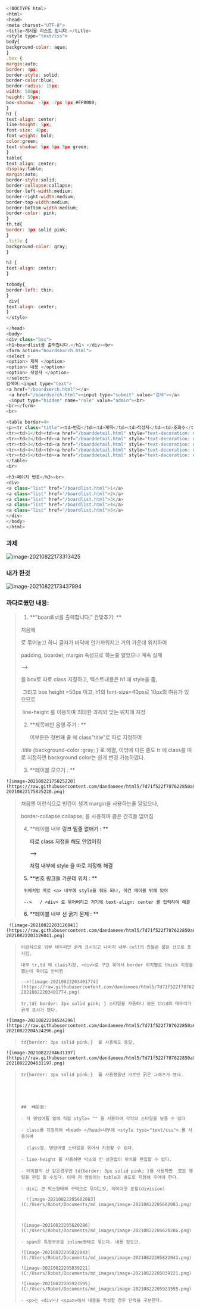 ```javascript
<!DOCTYPE html>
<html>
<head>
<meta charset="UTF-8">
<title>게시물 리스트 입니다.</title>
<style type="text/css">
body{
background-color: aqua;
}
.box {
margin:auto;
border: 4px;
border-style: solid;
border-color:blue;
border-radius: 15px;
width: 500px;
height: 50px;
box-shadow: -7px -7px 5px #FF0000;
}
h1 {
text-align: center;
line-height: 5px;
font-size: 40px;
font-weight: bold;
color:green;
text-shadow: 5px 5px 5px green;
}
table{
text-align: center;
display:table;
margin:auto;
border-style:solid;
border-collapse:collapse;
border-left-width:medium;
border-right-width:medium;
border-top-width:medium;
border-bottom-width:medium;
border-color: pink;
}
th,td{
border: 3px solid pink;
}
.title {
background-color: gray;
}

h3 {
text-align: center;
}

tobody{
border-left: thin;
}
 div{
text-align: center;
} 
</style>

</head>
<body>
<div class="box">
<h1>boardlist를 출력합니다.</h1> </div><br>
<form action="boardsearch.html">
<select >
<option> 제목 </option>
<option> 내용 </option>
<option> 작성자 </option>
</select>
검색어:<input type="text"> 
<a href="/boardserch.html"></a>
 <a href="/boardserch.html"><input type="submit" value="검색"></a>
 <input type="hidden" name="role" value="admin"><br>
<br></form>
<br>

<table border=4>
<p><tr class="title"><td>번호</td><td>제목</td><td>작성자</td><td>조회수</td></tr></p>
<tr><td>1</td><td><a href="/boarddetail.html" style="text-decoration: none">제목1</td></a><td>작성자1</td><td>0</td></tr>
<tr><td>2</td><td><a href="/boarddetail.html" style="text-decoration: none">제목2</td></a><td>작성자2</td><td>0</td></tr>
<tr><td>3</td><td><a href="/boarddetail.html" style="text-decoration: none">제목3</td></a><td>작성자3</td><td>11</td></tr>
<tr><td>4</td><td><a href="/boarddetail.html" style="text-decoration: none">제목4</td></a><td>작성자4</td><td>22</td></tr>
<tr><td>5</td><td><a href="/boarddetail.html" style="text-decoration: none">제목5</td></a><td>작성자5</td><td>11</td></tr>
</table>
<br>

<h3>페이지 번호</h3><br>
<div>
<a class="list" href="/boardlist.html">1</a>
<a class="list" href="/boardlist.html">2</a>
<a class="list" href="/boardlist.html">3</a>
<a class="list" href="/boardlist.html">4</a>
<a class="list" href="/boardlist.html">5</a>
</div>
</body>
</html>
```

### 과제 

![image-20210822173313425](https://raw.githubusercontent.com/dandaneee/html5/7d71f522f787622850a001e75c32d13564c31d28/image-20210822173313425.png)



### 내가 한것

![image-20210822173437994](https://raw.githubusercontent.com/dandaneee/html5/7d71f522f787622850a001e75c32d13564c31d28/image-20210822173437994.png)


### 까다로웠던 내용:

> 1.  **"boardlist를 출력합니다." 칸맞추기: **
>
>    처음에 <div> 로 묶어놓고 하니 글자가 바닥에 안가까워지고 거의 가운데 위치하여 
>
>    padding, boarder, margin 속성으로 하는줄 알았으나 계속 실패
>
>    --> <div>를 box로 따로 class 지정하고, 텍스트내용은 h1 에 style을 줌, 
>
>    ​		그리고 box height =50px 이고, h1의 font-size=40px로 10px의 여유가 있으므로 
>
>    ​		line-height 를  이용하여 최대한 과제와 맞는 위치에 지정
>
> 2.  **제목에만 음영 주기  :  **
>
>     이부분은 첫번째 줄 <tr> 에 class"title"로 따로 지정하여
>
>    .title {background-color :gray; } 로 해결, 이밖에 다른 줄도 tr 에 class를 따로 지정하면 background color는 쉽게 변경 가능하였다.
>
> 3.  **테이블 모으기 : **
>
    ![image-20210822175825220](https://raw.githubusercontent.com/dandaneee/html5/7d71f522f787622850a001e75c32d13564c31d28/image-20210822175825220.png)
>
>    처음엔 이런식으로 빈칸이 생겨 margin을 사용하는줄 알았으나, 
>
>    border-collapse:collapse; 를 사용하여 좁은 간격들 없어짐
>
> 4.  **테이블 내부 <a> 링크 밑줄 없애기 : **
>
>     따로 class 지정을 해도 안없어짐
>
>     --> <a href="/boarddetail.html" style="text-decoration: none">
>
>     처럼 <a> 내부에 style 을 따로 지정해 해결
>
> 5.   **번호 링크들 가운데 위치 : **  
>
>     ​	위에처럼 따로 <a> 내부에 style을 줘도 되나, 이건 테이블 밖에 있어
>
>     ​	-->   / <div> 로 묶어버리고 거기에 text-align: center 를 입력하여 해결  
>
> 6.   **테이블 내부 선 굵기 문제 : **
>
     ![image-20210822203126041](https://raw.githubusercontent.com/dandaneee/html5/7d71f522f787622850a001e75c32d13564c31d28/image-20210822203126041.png)
>
>     이런식으로 외부 테두리만 굵게 표시되고 나머지 내부 cell의 칸들은 얇은 선으로 표시됨,
>
>     내부 tr,td 에 class지정, <div>로 구간 묶어서 border 위치별로 thick 지정을 했는데 죽어도 안바뀜
>
>     -->![image-20210822203401774](https://raw.githubusercontent.com/dandaneee/html5/7d71f522f787622850a001e75c32d13564c31d28/image-20210822203401774.png)
>
>     tr,td{ border: 3px solid pink; } 스타일을 사용하니 모든 thtd의 테두리가 굵게 표시가 됐다.
>
    ![image-20210822204524296](https://raw.githubusercontent.com/dandaneee/html5/7d71f522f787622850a001e75c32d13564c31d28/image-20210822204524296.png)
>
>     td{border: 3px solid pink;}  를 사용해도 동일,
>
    ![image-20210822204631197](https://raw.githubusercontent.com/dandaneee/html5/7d71f522f787622850a001e75c32d13564c31d28/image-20210822204631197.png)
>
>     tr{border: 3px solid pink;}  를 사용했을땐 가로만 굵은 그래프가 됐다.
>
>     
>
>     
>
>     ##  배운점: 
>
>     - 각 명령어들 옆에 직접 style= "" 을 사용하여 각각의 스타일을 넣을 수 있다
>
>     - class를 지정하여 <head> </head>내부에 <style type="text/css"> 를 사용하여 
>
>       class별, 명령어별 스타일을 묶어서 지정할 수 있다.
>
>     - line-height 를 사용하면 박스의 칸 상관없이 위치를 편집할 수 있다.
>
>     - 테이블의 선 같은경우엔 td{border: 3px solid pink; }를 사용하면  모든 행렬을 편집 할 수있다. 이때 저 명령어는 table과 별도로 지정해 주어야 한다.
>
>     - div는 큰 박스형태의 구역으로 묶이는것, 레이아웃 분할(division)
>
>       ![image-20210822205602083](C:/Users/Robot/Documents/md_images/image-20210822205602083.png)
>
>       
>
>     ![image-20210822205620286](C:/Users/Robot/Documents/md_images/image-20210822205620286.png)
>
>     - span은 특정부분을 inline형태로 묶는다. 내용 정도만.
>
>     ![image-20210822205822043](C:/Users/Robot/Documents/md_images/image-20210822205822043.png)
>
>     ![image-20210822205839221](C:/Users/Robot/Documents/md_images/image-20210822205839221.png)
>
>     ![image-20210822205923595](C:/Users/Robot/Documents/md_images/image-20210822205923595.png)
>
>     - <p>는 <div>나 <span>에서 내용을 작성할 경우 단락을 구분한다.


